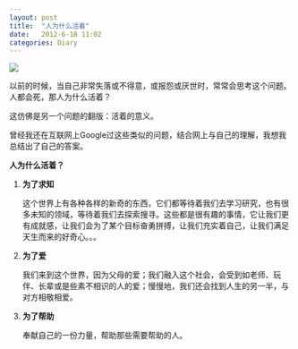 ```yaml
---
layout: post
title:  "人为什么活着"
date:   2012-6-18 11:02
categories: Diary
---
```


![](https://i.imgur.com/gIOPiH7.jpg)

以前的时候，当自己非常失落或不得意，或报怨或厌世时，常常会思考这个问题。人都会死，那人为什么活着？

这仿佛是另一个问题的翻版：活着的意义。

曾经我还在互联网上Google过这些类似的问题，结合网上与自己的理解，我想我总结出了自己的答案。

**人为什么活着？**

1.  **为了求知**

    这个世界上有各种各样的新奇的东西，它们都等待着我们去学习研究，也有很多未知的领域，等待着我们去探索搜寻。这些都是很有趣的事情，它让我们更有成就感，让我们会为了某个目标奋勇拼搏，让我们充实着自己，让我们满足天生而来的好奇心。。。

2.  **为了爱**

    我们来到这个世界，因为父母的爱；我们融入这个社会，会受到如老师、玩伴、长辈或是些素不相识的人的爱；慢慢地，我们还会找到人生的另一半，与对方相敬相爱。

3.  **为了帮助**

    奉献自己的一份力量，帮助那些需要帮助的人。
